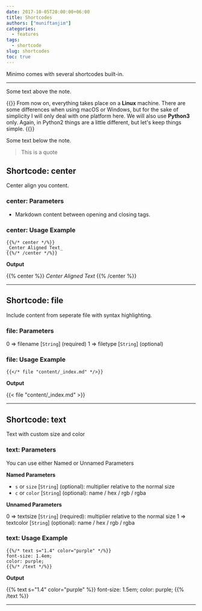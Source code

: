 ```yaml
---
date: 2017-10-05T20:00:00+06:00
title: Shortcodes
authors: ["muniftanjim"]
categories:
  - features
tags:
  - shortcode
slug: shortcodes
toc: true
---
```

Minimo comes with several shortcodes built-in.

-------

Some text above the note.

{{<note>}}
From now on, everything takes place on a **Linux** machine. There are some differences when using macOS or Windows, but for the sake of simplicity I will only deal with one platform here.
We will also use **Python3** only. Again, in Python2 things are a little different, but let's keep things simple.
{{</note>}}


Some text below the note.

> This is a quote

## Shortcode: center

Center align you content.

### center: Parameters

- Markdown content between opening and closing tags.

### center: Usage Example
```golang
{{%/* center */%}}
_Center Aligned Text_
{{%/* /center */%}}
```

**Output**

{{% center %}}
_Center Aligned Text_
{{% /center %}}

-------

## Shortcode: file

Include content from seperate file with syntax highlighting.

### file: Parameters

0 => filename [`String`] \(required\)
1 => filetype [`String`] \(optional\)

### file: Usage Example

```golang
{{</* file "content/_index.md" */>}}
```

**Output**

{{< file "content/_index.md" >}}

---

## Shortcode: text

Text with custom size and color

### text: Parameters

You can use either Named or Unnamed Parameters

**Named Parameters**

- `s` or `size`  [`String`] \(optional\): multiplier relative to the normal size
- `c` or `color` [`String`] \(optional\): name / hex / rgb / rgba

**Unnamed Parameters**

0 => textsize [`String`] \(required\): multiplier relative to the normal size
1 => textcolor [`String`] \(optional\): name / hex / rgb / rgba

### text: Usage Example

```golang
{{%/* text s="1.4" color="purple" */%}}
font-size: 1.4em;
color: purple;
{{%/* /text */%}}
```

**Output**

{{% text s="1.4" color="purple" %}}
font-size: 1.5em;
color: purple;
{{% /text %}}

-------
